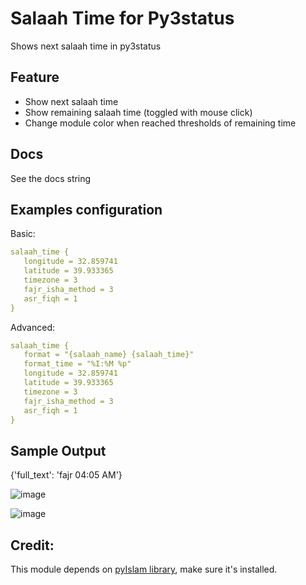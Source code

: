 # Salaah Time for Py3status

Shows next salaah time in py3status

## Feature

- Show next salaah time
- Show remaining salaah time (toggled with mouse click)
- Change module color when reached thresholds of remaining time

## Docs

See the docs string

## Examples configuration

Basic:

``` yaml
salaah_time {
   longitude = 32.859741
   latitude = 39.933365
   timezone = 3
   fajr_isha_method = 3
   asr_fiqh = 1
}
```

Advanced:

``` yaml
salaah_time {
   format = "{salaah_name} {salaah_time}"
   format_time = "%I:%M %p"
   longitude = 32.859741
   latitude = 39.933365
   timezone = 3
   fajr_isha_method = 3
   asr_fiqh = 1
}
```

## Sample Output

{'full_text': 'fajr 04:05 AM'}

![image](https://user-images.githubusercontent.com/17734314/68909529-2ddf3580-0781-11ea-8df9-1ae13f3a676d.png)

![image](https://user-images.githubusercontent.com/17734314/68909541-38013400-0781-11ea-8f70-f6815db4dcc1.png)

## Credit:

This module depends on [pyIslam library](https://github.com/abougouffa/pyIslam), make sure it's installed.
